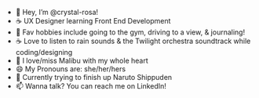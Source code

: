 - 👋 Hey, I’m @crystal-rosa!
- ☕️ UX Designer learning Front End Development
- 👀 Fav hobbies include going to the gym, driving to a view, & journaling!
- ☕️ Love to listen to rain sounds & the Twilight orchestra soundtrack while coding/designing
- 🌱 I love/miss Malibu with my whole heart
- 😄 My Pronouns are: she/her/hers
- 🍜 Currently trying to finish up Naruto Shippuden
- 📫 Wanna talk? You can reach me on LinkedIn!
